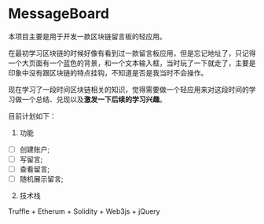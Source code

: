 # MessageBoard

本项目主要是用于开发一款区块链留言板的轻应用。

在最初学习区块链的时候好像有看到过一款留言板应用，但是忘记地址了，只记得一个大页面有一个蓝色的背景，和一个文本输入框，当时玩了一下就走了，主要是印象中没有跟区块链的特点挂钩，不知道是否是我当时不会操作。

现在学习了一段时间区块链相关的知识，觉得需要做一个轻应用来对这段时间的学习做一个总结、兑现以及**激发一下后续的学习兴趣**。

目前计划如下：

1. 功能
- [ ]  创建账户;
- [ ]  写留言;
- [ ]  查看留言;
- [ ]  随机展示留言;

2. 技术栈

Truffle + Etherum + Solidity + Web3js + jQuery


